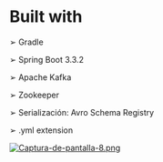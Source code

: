 # Built with
➢ Gradle

➢ Spring Boot 3.3.2 

➢ Apache Kafka 

➢ Zookeeper

➢ Serialización: Avro Schema Registry

➢ .yml extension 

[![Captura-de-pantalla-8.png](https://i.postimg.cc/hvKcQP5g/Captura-de-pantalla-8.png)](https://postimg.cc/dkNzzvFS)

